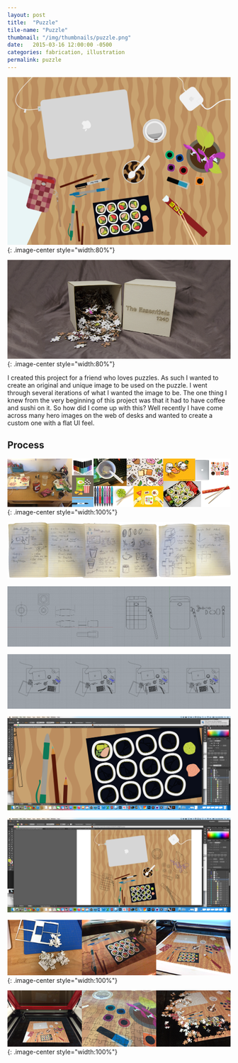```yaml
---
layout: post
title:  "Puzzle"
tile-name: "Puzzle"
thumbnail: "/img/thumbnails/puzzle.png"
date:   2015-03-16 12:00:00 -0500
categories: fabrication, illustration
permalink: puzzle
---
```


![Puzzle Image](../img/puzzle/image.png){: .image-center style="width:80%"}

![Puzzle Box](../img/puzzle/box.png){: .image-center style="width:80%"}

I created this project for a friend who loves puzzles. As such I wanted to create an original and unique image to be used on the puzzle. I went through several iterations of what I wanted the image to be. The one thing I knew from the very beginning of this project was that it had to have coffee and sushi on it. So how did I come up with this? Well recently I have come across many hero images on the web of desks and wanted to create a custom one with a flat UI feel.

## Process

![Inspiration](../img/puzzle/inspiration.png){: .image-center style="width:100%"}

![Sketches](../img/puzzle/sketches.png)

![Rhino Line Work](../img/puzzle/rhinoLineWork.png)

![Layout](../img/puzzle/layout.png)

![Colorizing Sushi](../img/puzzle/colorize1.png)

![Colorizing](../img/puzzle/colorize2.png)

![Lasercut](../img/puzzle/lasercut.png){: .image-center style="width:100%"}

![Lasercut 2](../img/puzzle/lasercut2.png){: .image-center style="width:100%"}
